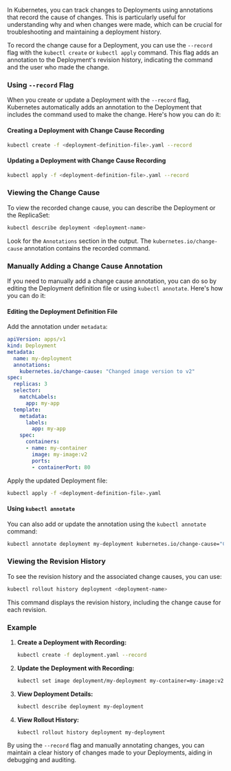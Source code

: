 In Kubernetes, you can track changes to Deployments using annotations that record the cause of changes. This is particularly useful for understanding why and when changes were made, which can be crucial for troubleshooting and maintaining a deployment history.

To record the change cause for a Deployment, you can use the `--record` flag with the `kubectl create` or `kubectl apply` command. This flag adds an annotation to the Deployment's revision history, indicating the command and the user who made the change.

### Using `--record` Flag

When you create or update a Deployment with the `--record` flag, Kubernetes automatically adds an annotation to the Deployment that includes the command used to make the change. Here's how you can do it:

#### Creating a Deployment with Change Cause Recording

```sh
kubectl create -f <deployment-definition-file>.yaml --record
```

#### Updating a Deployment with Change Cause Recording

```sh
kubectl apply -f <deployment-definition-file>.yaml --record
```

### Viewing the Change Cause

To view the recorded change cause, you can describe the Deployment or the ReplicaSet:

```sh
kubectl describe deployment <deployment-name>
```

Look for the `Annotations` section in the output. The `kubernetes.io/change-cause` annotation contains the recorded command.

### Manually Adding a Change Cause Annotation

If you need to manually add a change cause annotation, you can do so by editing the Deployment definition file or using `kubectl annotate`. Here's how you can do it:

#### Editing the Deployment Definition File

Add the annotation under `metadata`:

```yaml
apiVersion: apps/v1
kind: Deployment
metadata:
  name: my-deployment
  annotations:
    kubernetes.io/change-cause: "Changed image version to v2"
spec:
  replicas: 3
  selector:
    matchLabels:
      app: my-app
  template:
    metadata:
      labels:
        app: my-app
    spec:
      containers:
      - name: my-container
        image: my-image:v2
        ports:
        - containerPort: 80
```

Apply the updated Deployment file:

```sh
kubectl apply -f <deployment-definition-file>.yaml
```

#### Using `kubectl annotate`

You can also add or update the annotation using the `kubectl annotate` command:

```sh
kubectl annotate deployment my-deployment kubernetes.io/change-cause="Changed image version to v2" --overwrite
```

### Viewing the Revision History

To see the revision history and the associated change causes, you can use:

```sh
kubectl rollout history deployment <deployment-name>
```

This command displays the revision history, including the change cause for each revision.

### Example

1. **Create a Deployment with Recording:**

   ```sh
   kubectl create -f deployment.yaml --record
   ```

2. **Update the Deployment with Recording:**

   ```sh
   kubectl set image deployment/my-deployment my-container=my-image:v2 --record
   ```

3. **View Deployment Details:**

   ```sh
   kubectl describe deployment my-deployment
   ```

4. **View Rollout History:**

   ```sh
   kubectl rollout history deployment my-deployment
   ```

By using the `--record` flag and manually annotating changes, you can maintain a clear history of changes made to your Deployments, aiding in debugging and auditing.
